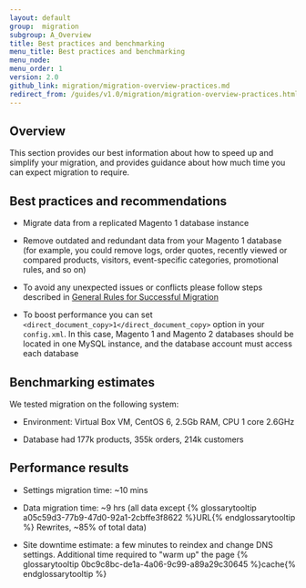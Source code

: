 ```yaml
---
layout: default
group:  migration
subgroup: A_Overview
title: Best practices and benchmarking
menu_title: Best practices and benchmarking
menu_node:
menu_order: 1
version: 2.0
github_link: migration/migration-overview-practices.md
redirect_from: /guides/v1.0/migration/migration-overview-practices.html
---
```


## Overview

This section provides our best information about how to speed up and simplify your migration, and provides guidance about how much time you can expect migration to require.

## Best practices and recommendations

* Migrate data from a replicated Magento 1 database instance

* Remove outdated and redundant data from your Magento 1 database (for example, you could remove logs, order quotes, recently viewed or compared products, visitors, event-specific categories, promotional rules, and so on)

* To avoid any unexpected issues or conflicts please follow steps described in <a href="{{page.baseurl}}migration/migration-migrate.html">General Rules for Successful Migration</a>

* To boost performance you can set `<direct_document_copy>1</direct_document_copy>` option in your `config.xml`. In this case, Magento 1 and Magento 2 databases should be located in one MySQL instance, and the database account must access each database

## Benchmarking estimates

We tested migration on the following system:

* Environment: Virtual Box VM, CentOS 6, 2.5Gb RAM, CPU 1 core 2.6GHz

* Database had 177k products, 355k orders, 214k customers

## Performance results

* Settings migration time: ~10 mins

* Data migration time: ~9 hrs (all data except {% glossarytooltip a05c59d3-77b9-47d0-92a1-2cbffe3f8622 %}URL{% endglossarytooltip %} Rewrites, ~85% of total data)

* Site downtime estimate: a few minutes to reindex and change DNS settings. Additional time required to "warm up" the page {% glossarytooltip 0bc9c8bc-de1a-4a06-9c99-a89a29c30645 %}cache{% endglossarytooltip %}
